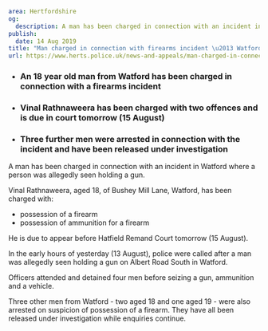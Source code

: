 ```yaml
area: Hertfordshire
og:
  description: A man has been charged in connection with an incident in Watford where a person was allegedly seen holding a gun.
publish:
  date: 14 Aug 2019
title: "Man charged in connection with firearms incident \u2013 Watford"
url: https://www.herts.police.uk/news-and-appeals/man-charged-in-connection-with-firearms-incident-watford-0641
```

* ### An 18 year old man from Watford has been charged in connection with a firearms incident

 * ### Vinal Rathnaweera has been charged with two offences and is due in court tomorrow (15 August)

 * ### Three further men were arrested in connection with the incident and have been released under investigation

A man has been charged in connection with an incident in Watford where a person was allegedly seen holding a gun.

Vinal Rathnaweera, aged 18, of Bushey Mill Lane, Watford, has been charged with:

 * possession of a firearm
 * possession of ammunition for a firearm

He is due to appear before Hatfield Remand Court tomorrow (15 August).

In the early hours of yesterday (13 August), police were called after a man was allegedly seen holding a gun on Albert Road South in Watford.

Officers attended and detained four men before seizing a gun, ammunition and a vehicle.

Three other men from Watford - two aged 18 and one aged 19 - were also arrested on suspicion of possession of a firearm. They have all been released under investigation while enquiries continue.
